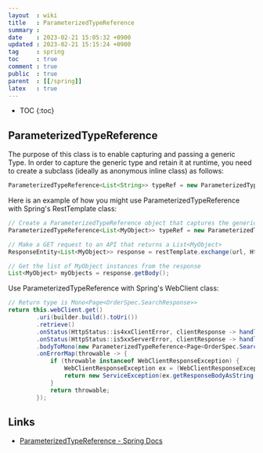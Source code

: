 ```yaml
---
layout  : wiki
title   : ParameterizedTypeReference
summary : 
date    : 2023-02-21 15:05:32 +0900
updated : 2023-02-21 15:15:24 +0900
tag     : spring
toc     : true
comment : true
public  : true
parent  : [[/spring]]
latex   : true
---
```

* TOC
{:toc}

## ParameterizedTypeReference

The purpose of this class is to enable capturing and passing a generic Type. In order to capture the generic type and retain it at runtime, you need to create a subclass (ideally as anonymous inline class) as follows:

```java
ParameterizedTypeReference<List<String>> typeRef = new ParameterizedTypeReference<List<String>>() {};
```

Here is an example of how you might use ParameterizedTypeReference with Spring's RestTemplate class:

```java
// Create a ParameterizedTypeReference object that captures the generic type List<MyObject>
ParameterizedTypeReference<List<MyObject>> typeRef = new ParameterizedTypeReference<List<MyObject>>() {};

// Make a GET request to an API that returns a List<MyObject>
ResponseEntity<List<MyObject>> response = restTemplate.exchange(url, HttpMethod.GET, null, typeRef);

// Get the list of MyObject instances from the response
List<MyObject> myObjects = response.getBody();
```

Use ParameterizedTypeReference with Spring's WebClient class:

```java
// Return type is Mono<Page<OrderSpec.SearchResponse>>
return this.webClient.get()
        .uri(builder.build().toUri())
        .retrieve()
        .onStatus(HttpStatus::is4xxClientError, clientResponse -> handleClientError(clientResponse))
        .onStatus(HttpStatus::is5xxServerError, clientResponse -> handleServerError(clientResponse))
        .bodyToMono(new ParameterizedTypeReference<Page<OrderSpec.SearchResponse>>() {})
        .onErrorMap(throwable -> {
            if (throwable instanceof WebClientResponseException) {
                WebClientResponseException ex = (WebClientResponseException) throwable;
                return new ServiceException(ex.getResponseBodyAsString());
            }
            return throwable;
        });
```

## Links

- [ParameterizedTypeReference - Spring Docs](https://docs.spring.io/spring-framework/docs/current/javadoc-api/org/springframework/core/ParameterizedTypeReference.html)
